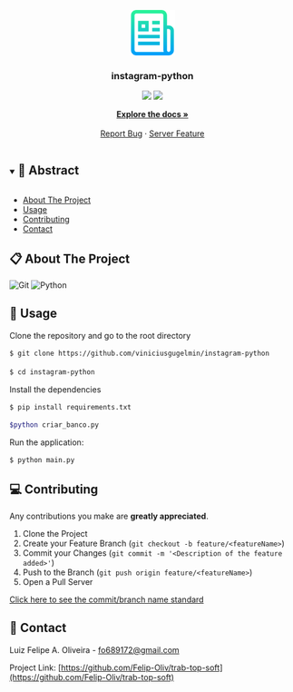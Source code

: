 <p align="center">
  <a href="https://github.com/viniciusgugelmin/instagram-python">
    <img src="readme.png" alt="readme-logo" width="80" height="80">
  </a>

  <h3 align="center">
    instagram-python
  </h3>
  <p align="center">
    <img src="https://img.shields.io/badge/author-viniciusgugelmin-1E90FF?style=flat-square" />
    <img src="https://img.shields.io/github/languages/count/viniciusgugelmin/instagram-python?color=1E90FF&style=flat-square" />
  </p>
  <p align="center">
    <a href="https://github.com/viniciusgugelmin/instagram-python/blob/master/README.md"><strong>Explore the docs »</strong></a>
    <br />
    <br />
    <a href="https://github.com/viniciusgugelmin/instagram-python/issues">Report Bug</a>
    ·
    <a href="https://github.com/viniciusgugelmin/instagram-python/issues">Server Feature</a>
  </p>
</p>

<details open="open">
  <summary><h2 style="display: inline-block">📜 Abstract</h2></summary>

- [About The Project](#about-the-project)
- [Usage](#usage)
- [Contributing](#contributing)
- [Contact](#contact)

</details>

<a name="about-the-project"></a>

## 📋 About The Project

![Git](https://img.shields.io/badge/git-%23F05033.svg?style=for-the-badge&logo=git&logoColor=white)
![Python](https://img.shields.io/badge/python-%2314354C.svg?style=for-the-badge&logo=python&logoColor=white)

<a name="usage"></a>

## 🏁 Usage

Clone the repository and go to the root directory

```bash
$ git clone https://github.com/viniciusgugelmin/instagram-python

$ cd instagram-python
```

Install the dependencies

```bash
$ pip install requirements.txt
```

```bash
$python criar_banco.py
```
Run the application:

```bash
$ python main.py
```

<a name="contributing"></a>

## 💻 Contributing

Any contributions you make are **greatly appreciated**.

1. Clone the Project
2. Create your Feature Branch (`git checkout -b feature/<featureName>`)
3. Commit your Changes (`git commit -m '<Description of the feature added>'`)
4. Push to the Branch (`git push origin feature/<featureName>`)
5. Open a Pull Server

<a href="https://github.com/viniciusgugelmin/instagram-python/blob/master/docs/commits-standard.png">
Click here to see the commit/branch name standard
</a>

<a name="contact"></a>

## 📧 Contact

Luiz Felipe A. Oliveira - fo689172@gmail.com

Project Link: [https://github.com/Felip-Oliv/trab-top-soft](https://github.com/Felip-Oliv/trab-top-soft)
